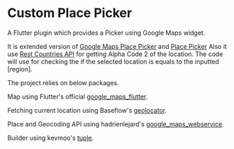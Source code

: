 # Custom Place Picker

A Flutter plugin which provides a Picker using Google Maps widget.

It is extended version of [Google Maps Place Picker](https://pub.dev/packages/google_maps_place_picker) and [Place Picker](https://pub.dev/packages/place_picker)
Also it use [Rest Countries API](https://restcountries.eu/) for getting Alpha Code 2 of the location. The code will use for checking the if the selected location is equals to the inputted [region].

The project relies on below packages.

Map using Flutter's official [google_maps_flutter](https://pub.dev/packages/google_maps_flutter).

Fetching current location using Baseflow's [geolocator](https://pub.dev/packages/geolocator).

Place and Geocoding API using hadrienlejard's [google_maps_webservice](https://pub.dev/packages/google_maps_webservice).

Builder using kevmoo's [tuple](https://pub.dev/packages/tuple).




